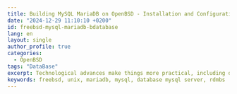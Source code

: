 ```yaml
---
title: Building MySQL MariaDB on OpenBSD - Installation and Configuration
date: "2024-12-29 11:10:10 +0200"
id: freebsd-mysql-mariadb-bdatabase
lang: en
layout: single
author_profile: true
categories:
  - OpenBSD
tags: "DataBase"
excerpt: Technological advances make things more practical, including database management.
keywords: freebsd, unix, mariadb, mysql, database mysql server, rdmbs
---
```



